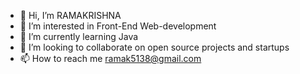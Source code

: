 - 👋 Hi, I’m RAMAKRISHNA
- 👀 I’m interested in Front-End Web-development
- 🌱 I’m currently learning Java
- 💞️ I’m looking to collaborate on open source projects and startups
- 📫 How to reach me ramak5138@gmail.com

<!---
RAMAKRISHNA1009/RAMAKRISHNA1009 is a ✨ special ✨ repository because its `README.md` (this file) appears on your GitHub profile.
You can click the Preview link to take a look at your changes.
--->
